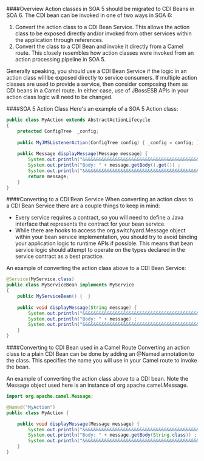 ####Overview
Action classes in SOA 5 should be migrated to CDI Beans in SOA 6.  The CDI bean can be invoked in one of two ways in SOA 6:
1. Convert the action class to a CDI Bean Service.  This allows the action class to be exposed directly and/or invoked from other services within the application through references.
2. Convert the class to a CDI Bean and invoke it directly from a Camel route.  This closely resembles how action classes were invoked from an action processing pipeline in SOA 5.

Generally speaking, you should use a CDI Bean Service if the logic in an action class will be exposed directly to service consumers.  If multiple action classes are used to provide a service, then consider composing them as CDI beans in a Camel route.  In either case, use of JBossESB APIs in your action class logic will need to be changed.

####SOA 5 Action Class
Here's an example of a SOA 5 Action class:
```java
public class MyAction extends AbstractActionLifecycle
{   
    protected ConfigTree  _config;
    
    public MyJMSListenerAction(ConfigTree config) { _config = config; } 
    
    public Message displayMessage(Message message) {
        System.out.println("&&&&&&&&&&&&&&&&&&&&&&&&&&&&&&&&&&&&&&&&&&&&&&&&");		  		  
        System.out.println("Body: " + message.getBody().get()) ;
        System.out.println("&&&&&&&&&&&&&&&&&&&&&&&&&&&&&&&&&&&&&&&&&&&&&&&&");
        return message;  		
    }
}
```

####Converting to a CDI Bean Service
When converting an action class to a CDI Bean Service there are a couple things to keep in mind:
* Every service requires a contract, so you will need to define a Java interface that represents the contract for your bean service.
* While there are hooks to access the org.switchyard.Message object within your bean service implementation, you should try to avoid binding your application logic to runtime APIs if possible.  This means that bean service logic should attempt to operate on the types declared in the service contract as a best practice.

An example of converting the action class above to a CDI Bean Service:
```java
@Service(MyService.class)
public class MyServiceBean implements MyService
{   
    public MyServiceBean() {  } 
    
    public void displayMessage(String message) {
        System.out.println("&&&&&&&&&&&&&&&&&&&&&&&&&&&&&&&&&&&&&&&&&&&&&&&&");  	  		  
        System.out.println("Body: " + message) ;
        System.out.println("&&&&&&&&&&&&&&&&&&&&&&&&&&&&&&&&&&&&&&&&&&&&&&&&");
    }
}
```

####Converting to CDI Bean used in a Camel Route
Converting an action class to a plain CDI Bean can be done by adding an @Named annotation to the class.  This specifies the name you will use in your Camel route to invoke the bean.

An example of converting the action class above to a CDI bean.  Note the Message object used here is an instance of org.apache.camel.Message.
```java
import org.apache.camel.Message;

@Named("MyAction")
public class MyAction {

    public void displayMessage(Message message) {
        System.out.println("&&&&&&&&&&&&&&&&&&&&&&&&&&&&&&&&&&&&&&&&&&&&&&&&");        		  
        System.out.println("Body: " + message.getBody(String.class)) ;
        System.out.println("&&&&&&&&&&&&&&&&&&&&&&&&&&&&&&&&&&&&&&&&&&&&&&&&");
    }
}
```
